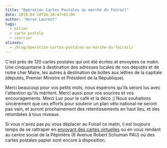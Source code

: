 ```yaml
---
title: "Opération Cartes Postales au marché du Foirail"
date: 2018-04-28T16:30:47+01:00
author: "Hervé Laurent"
tags:
  - action
  - carte postale
  - courrier
aliases:
  - /blog/operation-cartes-postales-au-marche-du-foirail/
---
```


C'est près de 120 cartes postales qui ont été écrites et envoyées ce matin. Une
cinquantaine à destination des adresses locales de nos députés et de notre cher
Maire, les autres à destination de boîtes aux lettres de la capitale (députés,
Premier Ministre et Président de la République).

Merci beaucoup pour vos petits mots, nous espérons qu'ils seront lus avec
l'attention qu'ils méritent. Merci aussi pour vos sourires et vos
encouragements. Merci Luc pour le café et la déco ;) Nous souhaitons sincèrement
que ces efforts pour soutenir un plan vélo national ne seront pas vain, et
auront prochainement des retentissements en haut lieu, et des retombées à tous
niveaux.

Si vous n'avez pas pu vous déplacer au Foirail ce matin, il est toujours temps
de se rattraper en [envoyant des cartes virtuelles](https://www.parlons-velo.fr/cartes-postales)
ou en vous rendant au centre social de la Pépinière (6 Avenue Robert Schuman PAU)
où des cartes postales papier sont encore à disposition.
